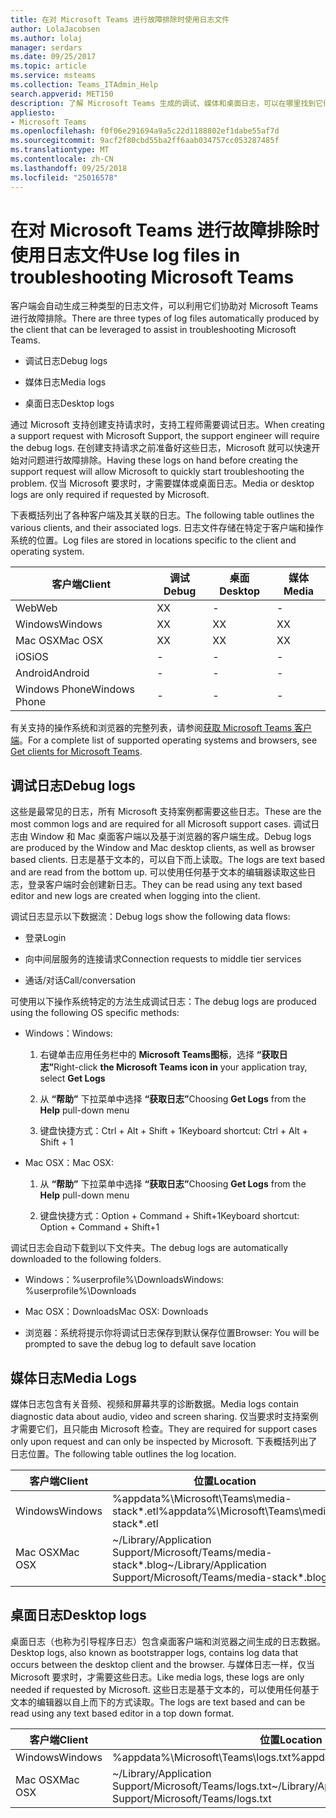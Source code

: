 ```yaml
---
title: 在对 Microsoft Teams 进行故障排除时使用日志文件
author: LolaJacobsen
ms.author: lolaj
manager: serdars
ms.date: 09/25/2017
ms.topic: article
ms.service: msteams
ms.collection: Teams_ITAdmin_Help
search.appverid: MET150
description: 了解 Microsoft Teams 生成的调试、媒体和桌面日志，可以在哪里找到它们，以及它们如何帮助进行故障排除。
appliesto:
- Microsoft Teams
ms.openlocfilehash: f0f06e291694a9a5c22d1188802ef1dabe55af7d
ms.sourcegitcommit: 9acf2f80cbd55ba2ff6aab034757cc053287485f
ms.translationtype: MT
ms.contentlocale: zh-CN
ms.lasthandoff: 09/25/2018
ms.locfileid: "25016578"
---
```

<a name="use-log-files-in-troubleshooting-microsoft-teams"></a><span data-ttu-id="e31f9-103">在对 Microsoft Teams 进行故障排除时使用日志文件</span><span class="sxs-lookup"><span data-stu-id="e31f9-103">Use log files in troubleshooting Microsoft Teams</span></span>
=================================================

<span data-ttu-id="e31f9-104">客户端会自动生成三种类型的日志文件，可以利用它们协助对 Microsoft Teams 进行故障排除。</span><span class="sxs-lookup"><span data-stu-id="e31f9-104">There are three types of log files automatically produced by the client that can be leveraged to assist in troubleshooting Microsoft Teams.</span></span>

-   <span data-ttu-id="e31f9-105">调试日志</span><span class="sxs-lookup"><span data-stu-id="e31f9-105">Debug logs</span></span>

-   <span data-ttu-id="e31f9-106">媒体日志</span><span class="sxs-lookup"><span data-stu-id="e31f9-106">Media logs</span></span>

-   <span data-ttu-id="e31f9-107">桌面日志</span><span class="sxs-lookup"><span data-stu-id="e31f9-107">Desktop logs</span></span>

<span data-ttu-id="e31f9-108">通过 Microsoft 支持创建支持请求时，支持工程师需要调试日志。</span><span class="sxs-lookup"><span data-stu-id="e31f9-108">When creating a support request with Microsoft Support, the support engineer will require the debug logs.</span></span> <span data-ttu-id="e31f9-109">在创建支持请求之前准备好这些日志，Microsoft 就可以快速开始对问题进行故障排除。</span><span class="sxs-lookup"><span data-stu-id="e31f9-109">Having these logs on hand before creating the support request will allow Microsoft to quickly start troubleshooting the problem.</span></span> <span data-ttu-id="e31f9-110">仅当 Microsoft 要求时，才需要媒体或桌面日志。</span><span class="sxs-lookup"><span data-stu-id="e31f9-110">Media or desktop logs are only required if requested by Microsoft.</span></span>

<span data-ttu-id="e31f9-111">下表概括列出了各种客户端及其关联的日志。</span><span class="sxs-lookup"><span data-stu-id="e31f9-111">The following table outlines the various clients, and their associated logs.</span></span> <span data-ttu-id="e31f9-112">日志文件存储在特定于客户端和操作系统的位置。</span><span class="sxs-lookup"><span data-stu-id="e31f9-112">Log files are stored in locations specific to the client and operating system.</span></span>


|<span data-ttu-id="e31f9-113">客户端</span><span class="sxs-lookup"><span data-stu-id="e31f9-113">Client</span></span> |<span data-ttu-id="e31f9-114">调试</span><span class="sxs-lookup"><span data-stu-id="e31f9-114">Debug</span></span>|<span data-ttu-id="e31f9-115">桌面</span><span class="sxs-lookup"><span data-stu-id="e31f9-115">Desktop</span></span>|<span data-ttu-id="e31f9-116">媒体</span><span class="sxs-lookup"><span data-stu-id="e31f9-116">Media</span></span>|
|---------|---------|---------|---------|
|<span data-ttu-id="e31f9-117">Web</span><span class="sxs-lookup"><span data-stu-id="e31f9-117">Web</span></span>    |<span data-ttu-id="e31f9-118">X</span><span class="sxs-lookup"><span data-stu-id="e31f9-118">X</span></span>         |-         |-         |
|<span data-ttu-id="e31f9-119">Windows</span><span class="sxs-lookup"><span data-stu-id="e31f9-119">Windows</span></span>     |<span data-ttu-id="e31f9-120">X</span><span class="sxs-lookup"><span data-stu-id="e31f9-120">X</span></span>         |<span data-ttu-id="e31f9-121">X</span><span class="sxs-lookup"><span data-stu-id="e31f9-121">X</span></span>         |<span data-ttu-id="e31f9-122">X</span><span class="sxs-lookup"><span data-stu-id="e31f9-122">X</span></span>         |
|<span data-ttu-id="e31f9-123">Mac OSX</span><span class="sxs-lookup"><span data-stu-id="e31f9-123">Mac OSX</span></span>     |<span data-ttu-id="e31f9-124">X</span><span class="sxs-lookup"><span data-stu-id="e31f9-124">X</span></span>         |<span data-ttu-id="e31f9-125">X</span><span class="sxs-lookup"><span data-stu-id="e31f9-125">X</span></span>         |<span data-ttu-id="e31f9-126">X</span><span class="sxs-lookup"><span data-stu-id="e31f9-126">X</span></span>         |
|<span data-ttu-id="e31f9-127">iOS</span><span class="sxs-lookup"><span data-stu-id="e31f9-127">iOS</span></span>     |-         |-         |-         |
|<span data-ttu-id="e31f9-128">Android</span><span class="sxs-lookup"><span data-stu-id="e31f9-128">Android</span></span>     |-         |-         |-         |
|<span data-ttu-id="e31f9-129">Windows Phone</span><span class="sxs-lookup"><span data-stu-id="e31f9-129">Windows Phone</span></span>     |-         |-         |-         |

<span data-ttu-id="e31f9-130">有关支持的操作系统和浏览器的完整列表，请参阅[获取 Microsoft Teams 客户端](get-clients.md)。</span><span class="sxs-lookup"><span data-stu-id="e31f9-130">For a complete list of supported operating systems and browsers, see [Get clients for Microsoft Teams](get-clients.md).</span></span>

<a name="debug-logs"></a><span data-ttu-id="e31f9-131">调试日志</span><span class="sxs-lookup"><span data-stu-id="e31f9-131">Debug logs</span></span>
---------------------------

<span data-ttu-id="e31f9-132">这些是最常见的日志，所有 Microsoft 支持案例都需要这些日志。</span><span class="sxs-lookup"><span data-stu-id="e31f9-132">These are the most common logs and are required for all Microsoft support cases.</span></span> <span data-ttu-id="e31f9-133">调试日志由 Window 和 Mac 桌面客户端以及基于浏览器的客户端生成。</span><span class="sxs-lookup"><span data-stu-id="e31f9-133">Debug logs are produced by the Window and Mac desktop clients, as well as browser based clients.</span></span> <span data-ttu-id="e31f9-134">日志是基于文本的，可以自下而上读取。</span><span class="sxs-lookup"><span data-stu-id="e31f9-134">The logs are text based and are read from the bottom up.</span></span> <span data-ttu-id="e31f9-135">可以使用任何基于文本的编辑器读取这些日志，登录客户端时会创建新日志。</span><span class="sxs-lookup"><span data-stu-id="e31f9-135">They can be read using any text based editor and new logs are created when logging into the client.</span></span>

<span data-ttu-id="e31f9-136">调试日志显示以下数据流：</span><span class="sxs-lookup"><span data-stu-id="e31f9-136">Debug logs show the following data flows:</span></span>

-   <span data-ttu-id="e31f9-137">登录</span><span class="sxs-lookup"><span data-stu-id="e31f9-137">Login</span></span>

-   <span data-ttu-id="e31f9-138">向中间层服务的连接请求</span><span class="sxs-lookup"><span data-stu-id="e31f9-138">Connection requests to middle tier services</span></span>

-   <span data-ttu-id="e31f9-139">通话/对话</span><span class="sxs-lookup"><span data-stu-id="e31f9-139">Call/conversation</span></span>

<span data-ttu-id="e31f9-140">可使用以下操作系统特定的方法生成调试日志：</span><span class="sxs-lookup"><span data-stu-id="e31f9-140">The debug logs are produced using the following OS specific methods:</span></span>

-   <span data-ttu-id="e31f9-141">Windows：</span><span class="sxs-lookup"><span data-stu-id="e31f9-141">Windows:</span></span>

    1.  <span data-ttu-id="e31f9-142">右键单击应用任务栏中的 **Microsoft Teams图标**，选择 **“获取日志”**</span><span class="sxs-lookup"><span data-stu-id="e31f9-142">Right-click **the Microsoft Teams icon in** your application tray, select **Get Logs**</span></span>

    2.  <span data-ttu-id="e31f9-143">从 **“帮助”** 下拉菜单中选择 **“获取日志”**</span><span class="sxs-lookup"><span data-stu-id="e31f9-143">Choosing **Get Logs** from the **Help** pull-down menu</span></span>

    3.  <span data-ttu-id="e31f9-144">键盘快捷方式：Ctrl + Alt + Shift + 1</span><span class="sxs-lookup"><span data-stu-id="e31f9-144">Keyboard shortcut: Ctrl + Alt + Shift + 1</span></span>

-   <span data-ttu-id="e31f9-145">Mac OSX：</span><span class="sxs-lookup"><span data-stu-id="e31f9-145">Mac OSX:</span></span>

    1.  <span data-ttu-id="e31f9-146">从 **“帮助”** 下拉菜单中选择 **“获取日志”**</span><span class="sxs-lookup"><span data-stu-id="e31f9-146">Choosing **Get Logs** from the **Help** pull-down menu</span></span>

    2.  <span data-ttu-id="e31f9-147">键盘快捷方式：Option + Command + Shift+1</span><span class="sxs-lookup"><span data-stu-id="e31f9-147">Keyboard shortcut: Option + Command + Shift+1</span></span>

<span data-ttu-id="e31f9-148">调试日志会自动下载到以下文件夹。</span><span class="sxs-lookup"><span data-stu-id="e31f9-148">The debug logs are automatically downloaded to the following folders.</span></span>

-   <span data-ttu-id="e31f9-149">Windows：%userprofile%\\Downloads</span><span class="sxs-lookup"><span data-stu-id="e31f9-149">Windows: %userprofile%\\Downloads</span></span>

-   <span data-ttu-id="e31f9-150">Mac OSX：Downloads</span><span class="sxs-lookup"><span data-stu-id="e31f9-150">Mac OSX: Downloads</span></span>

-   <span data-ttu-id="e31f9-151">浏览器：系统将提示你将调试日志保存到默认保存位置</span><span class="sxs-lookup"><span data-stu-id="e31f9-151">Browser: You will be prompted to save the debug log to default save location</span></span>

<a name="media-logs"></a><span data-ttu-id="e31f9-152">媒体日志</span><span class="sxs-lookup"><span data-stu-id="e31f9-152">Media Logs</span></span>
---------------------------

<span data-ttu-id="e31f9-153">媒体日志包含有关音频、视频和屏幕共享的诊断数据。</span><span class="sxs-lookup"><span data-stu-id="e31f9-153">Media logs contain diagnostic data about audio, video and screen sharing.</span></span> <span data-ttu-id="e31f9-154">仅当要求时支持案例才需要它们，且只能由 Microsoft 检查。</span><span class="sxs-lookup"><span data-stu-id="e31f9-154">They are required for support cases only upon request and can only be inspected by Microsoft.</span></span> <span data-ttu-id="e31f9-155">下表概括列出了日志位置。</span><span class="sxs-lookup"><span data-stu-id="e31f9-155">The following table outlines the log location.</span></span>


|<span data-ttu-id="e31f9-156">客户端</span><span class="sxs-lookup"><span data-stu-id="e31f9-156">Client</span></span> |<span data-ttu-id="e31f9-157">位置</span><span class="sxs-lookup"><span data-stu-id="e31f9-157">Location</span></span> |
|---------|---------|
|<span data-ttu-id="e31f9-158">Windows</span><span class="sxs-lookup"><span data-stu-id="e31f9-158">Windows</span></span>     |<span data-ttu-id="e31f9-159">%appdata%\Microsoft\Teams\media-stack\*.etl</span><span class="sxs-lookup"><span data-stu-id="e31f9-159">%appdata%\Microsoft\Teams\media-stack\*.etl</span></span>         |
|<span data-ttu-id="e31f9-160">Mac OSX</span><span class="sxs-lookup"><span data-stu-id="e31f9-160">Mac OSX</span></span>     |<span data-ttu-id="e31f9-161">~/Library/Application Support/Microsoft/Teams/media-stack\*.blog</span><span class="sxs-lookup"><span data-stu-id="e31f9-161">~/Library/Application Support/Microsoft/Teams/media-stack\*.blog</span></span>         |


<a name="desktop-logs"></a><span data-ttu-id="e31f9-162">桌面日志</span><span class="sxs-lookup"><span data-stu-id="e31f9-162">Desktop logs</span></span>
---------------------

<span data-ttu-id="e31f9-163">桌面日志（也称为引导程序日志）包含桌面客户端和浏览器之间生成的日志数据。</span><span class="sxs-lookup"><span data-stu-id="e31f9-163">Desktop logs, also known as bootstrapper logs, contains log data that occurs between the desktop client and the browser.</span></span> <span data-ttu-id="e31f9-164">与媒体日志一样，仅当 Microsoft 要求时，才需要这些日志。</span><span class="sxs-lookup"><span data-stu-id="e31f9-164">Like media logs, these logs are only needed if requested by Microsoft.</span></span> <span data-ttu-id="e31f9-165">这些日志是基于文本的，可以使用任何基于文本的编辑器以自上而下的方式读取。</span><span class="sxs-lookup"><span data-stu-id="e31f9-165">The logs are text based and can be read using any text based editor in a top down format.</span></span>

|<span data-ttu-id="e31f9-166">客户端</span><span class="sxs-lookup"><span data-stu-id="e31f9-166">Client</span></span> |<span data-ttu-id="e31f9-167">位置</span><span class="sxs-lookup"><span data-stu-id="e31f9-167">Location</span></span> |
|---------|---------|
|<span data-ttu-id="e31f9-168">Windows</span><span class="sxs-lookup"><span data-stu-id="e31f9-168">Windows</span></span>     |<span data-ttu-id="e31f9-169">%appdata%\Microsoft\Teams\logs.txt</span><span class="sxs-lookup"><span data-stu-id="e31f9-169">%appdata%\Microsoft\Teams\logs.txt</span></span>         |
|<span data-ttu-id="e31f9-170">Mac OSX</span><span class="sxs-lookup"><span data-stu-id="e31f9-170">Mac OSX</span></span>     |<span data-ttu-id="e31f9-171">~/Library/Application Support/Microsoft/Teams/logs.txt</span><span class="sxs-lookup"><span data-stu-id="e31f9-171">~/Library/Application Support/Microsoft/Teams/logs.txt</span></span>         |
